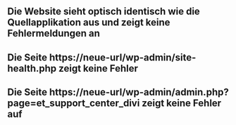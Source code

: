 ## Die Website sieht optisch identisch wie die Quellapplikation aus und zeigt keine Fehlermeldungen an


## Die Seite https://neue-url/wp-admin/site-health.php zeigt keine Fehler


## Die Seite https://neue-url/wp-admin/admin.php?page=et_support_center_divi zeigt keine Fehler auf

